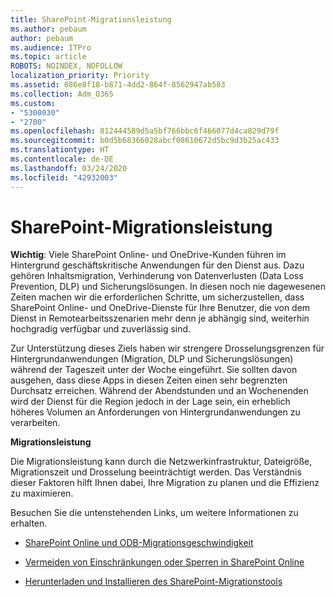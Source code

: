 ```yaml
---
title: SharePoint-Migrationsleistung
ms.author: pebaum
author: pebaum
ms.audience: ITPro
ms.topic: article
ROBOTS: NOINDEX, NOFOLLOW
localization_priority: Priority
ms.assetid: 686e8f18-b871-4dd2-864f-8562947ab583
ms.collection: Adm_O365
ms.custom:
- "5300030"
- "2700"
ms.openlocfilehash: 812444589d5a5bf766bbc6f466077d4ca829d79f
ms.sourcegitcommit: b0d5b68366028abcf08610672d5bc9d3b25ac433
ms.translationtype: HT
ms.contentlocale: de-DE
ms.lasthandoff: 03/24/2020
ms.locfileid: "42932003"
---
```

# <a name="sharepoint-migration-performance"></a>SharePoint-Migrationsleistung

**Wichtig**: Viele SharePoint Online- und OneDrive-Kunden führen im Hintergrund geschäftskritische Anwendungen für den Dienst aus. Dazu gehören Inhaltsmigration, Verhinderung von Datenverlusten (Data Loss Prevention, DLP) und Sicherungslösungen. In diesen noch nie dagewesenen Zeiten machen wir die erforderlichen Schritte, um sicherzustellen, dass SharePoint Online- und OneDrive-Dienste für Ihre Benutzer, die von dem Dienst in Remotearbeitsszenarien mehr denn je abhängig sind, weiterhin hochgradig verfügbar und zuverlässig sind.

Zur Unterstützung dieses Ziels haben wir strengere Drosselungsgrenzen für Hintergrundanwendungen (Migration, DLP und Sicherungslösungen) während der Tageszeit unter der Woche eingeführt. Sie sollten davon ausgehen, dass diese Apps in diesen Zeiten einen sehr begrenzten Durchsatz erreichen. Während der Abendstunden und an Wochenenden wird der Dienst für die Region jedoch in der Lage sein, ein erheblich höheres Volumen an Anforderungen von Hintergrundanwendungen zu verarbeiten.

**Migrationsleistung**

Die Migrationsleistung kann durch die Netzwerkinfrastruktur, Dateigröße, Migrationszeit und Drosselung beeinträchtigt werden. Das Verständnis dieser Faktoren hilft Ihnen dabei, Ihre Migration zu planen und die Effizienz zu maximieren.

Besuchen Sie die untenstehenden Links, um weitere Informationen zu erhalten.

- [SharePoint Online und ODB-Migrationsgeschwindigkeit](https://docs.microsoft.com/sharepointmigration/sharepoint-online-and-onedrive-migration-speed)

- [Vermeiden von Einschränkungen oder Sperren in SharePoint Online](https://docs.microsoft.com/sharepoint/dev/general-development/how-to-avoid-getting-throttled-or-blocked-in-sharepoint-online)

- [Herunterladen und Installieren des SharePoint-Migrationstools](https://docs.microsoft.com/sharepointmigration/introducing-the-sharepoint-migration-tool)
